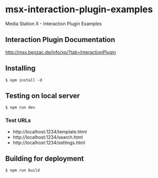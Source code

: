 # msx-interaction-plugin-examples
Media Station X - Interaction Plugin Examples

## Interaction Plugin Documentation
http://msx.benzac.de/info/xp/?tab=InteractionPlugin

## Installing
```
$ npm install -d
```

## Testing on local server
```
$ npm run dev
```

### Test URLs
* http://localhost:1234/template.html
* http://localhost:1234/search.html
* http://localhost:1234/settings.html

## Building for deployment
```
$ npm run build
```